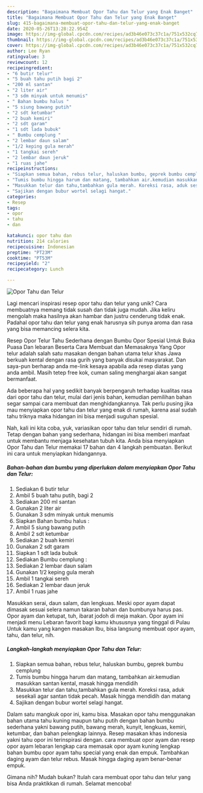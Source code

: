 ```yaml
---
description: "Bagaimana Membuat Opor Tahu dan Telur yang Enak Banget"
title: "Bagaimana Membuat Opor Tahu dan Telur yang Enak Banget"
slug: 415-bagaimana-membuat-opor-tahu-dan-telur-yang-enak-banget
date: 2020-05-26T13:28:22.954Z
image: https://img-global.cpcdn.com/recipes/ad3b46e073c37c1a/751x532cq70/opor-tahu-dan-telur-foto-resep-utama.jpg
thumbnail: https://img-global.cpcdn.com/recipes/ad3b46e073c37c1a/751x532cq70/opor-tahu-dan-telur-foto-resep-utama.jpg
cover: https://img-global.cpcdn.com/recipes/ad3b46e073c37c1a/751x532cq70/opor-tahu-dan-telur-foto-resep-utama.jpg
author: Lee Ryan
ratingvalue: 3
reviewcount: 12
recipeingredient:
- "6 butir telur"
- "5 buah tahu putih bagi 2"
- "200 ml santan"
- "2 liter air"
- "3 sdm minyak untuk menumis"
- " Bahan bumbu halus "
- "5 siung bawang putih"
- "2 sdt ketumbar"
- "2 buah kemiri"
- "2 sdt garam"
- "1 sdt lada bubuk"
- " Bumbu cemplung "
- "2 lembar daun salam"
- "1/2 keping gula merah"
- "1 tangkai sereh"
- "2 lembar daun jeruk"
- "1 ruas jahe"
recipeinstructions:
- "Siapkan semua bahan, rebus telur, haluskan bumbu, geprek bumbu cemplung"
- "Tumis bumbu hingga harum dan matang, tambahkan air.kemudian masukkan santan kental, masak hingga mendidih"
- "Masukkan telur dan tahu,tambahkan gula merah. Koreksi rasa, aduk sesekali agar santan tidak pecah. Masak hingga mendidih dan matang"
- "Sajikan dengan bubur wortel selagi hangat."
categories:
- Resep
tags:
- opor
- tahu
- dan

katakunci: opor tahu dan 
nutrition: 214 calories
recipecuisine: Indonesian
preptime: "PT23M"
cooktime: "PT53M"
recipeyield: "2"
recipecategory: Lunch

---
```



![Opor Tahu dan Telur](https://img-global.cpcdn.com/recipes/ad3b46e073c37c1a/751x532cq70/opor-tahu-dan-telur-foto-resep-utama.jpg)

Lagi mencari inspirasi resep opor tahu dan telur yang unik? Cara membuatnya memang tidak susah dan tidak juga mudah. Jika keliru mengolah maka hasilnya akan hambar dan justru cenderung tidak enak. Padahal opor tahu dan telur yang enak harusnya sih punya aroma dan rasa yang bisa memancing selera kita.

Resep Opor Telur Tahu Sederhana dengan Bumbu Opor Spesial Untuk Buka Puasa Dan lebaran Beserta Cara Membuat dan Memasaknya Yang Opor telur adalah salah satu masakan dengan bahan utama telur khas Jawa berkuah kental dengan rasa gurih yang banyak disukai masyarakat. Dan saya-pun berharap anda me-link kesaya apabila ada resep diatas yang anda ambil. Masih tetep free kok, cuman saling menghargai akan sangat bermanfaat.

Ada beberapa hal yang sedikit banyak berpengaruh terhadap kualitas rasa dari opor tahu dan telur, mulai dari jenis bahan, kemudian pemilihan bahan segar sampai cara membuat dan menghidangkannya. Tak perlu pusing jika mau menyiapkan opor tahu dan telur yang enak di rumah, karena asal sudah tahu triknya maka hidangan ini bisa menjadi suguhan spesial.


Nah, kali ini kita coba, yuk, variasikan opor tahu dan telur sendiri di rumah. Tetap dengan bahan yang sederhana, hidangan ini bisa memberi manfaat untuk membantu menjaga kesehatan tubuh kita. Anda bisa menyiapkan Opor Tahu dan Telur memakai 17 bahan dan 4 langkah pembuatan. Berikut ini cara untuk menyiapkan hidangannya.

<!--inarticleads1-->

##### Bahan-bahan dan bumbu yang diperlukan dalam menyiapkan Opor Tahu dan Telur:

1. Sediakan 6 butir telur
1. Ambil 5 buah tahu putih, bagi 2
1. Sediakan 200 ml santan
1. Gunakan 2 liter air
1. Gunakan 3 sdm minyak untuk menumis
1. Siapkan  Bahan bumbu halus :
1. Ambil 5 siung bawang putih
1. Ambil 2 sdt ketumbar
1. Sediakan 2 buah kemiri
1. Gunakan 2 sdt garam
1. Siapkan 1 sdt lada bubuk
1. Sediakan  Bumbu cemplung :
1. Sediakan 2 lembar daun salam
1. Gunakan 1/2 keping gula merah
1. Ambil 1 tangkai sereh
1. Sediakan 2 lembar daun jeruk
1. Ambil 1 ruas jahe


Masukkan serai, daun salam, dan lengkuas. Meski opor ayam dapat dimasak sesuai selera namun takaran bahan dan bumbunya harus pas. Opor ayam dan ketupat, tuh, ibarat jodoh di meja makan. Opor ayam ini menjadi menu Lebaran favorit bagi kamu khususnya yang tinggal di Pulau Untuk kamu yang kangen masakan Ibu, bisa langsung membuat opor ayam, tahu, dan telur, nih. 

<!--inarticleads2-->

##### Langkah-langkah menyiapkan Opor Tahu dan Telur:

1. Siapkan semua bahan, rebus telur, haluskan bumbu, geprek bumbu cemplung
1. Tumis bumbu hingga harum dan matang, tambahkan air.kemudian masukkan santan kental, masak hingga mendidih
1. Masukkan telur dan tahu,tambahkan gula merah. Koreksi rasa, aduk sesekali agar santan tidak pecah. Masak hingga mendidih dan matang
1. Sajikan dengan bubur wortel selagi hangat.


Dalam satu mangkuk opor ini, kamu bisa. Masakan opor tahu menggunakan bahan utama tahu kuning maupun tahu putih dengan bahan bumbu sederhana yakni bawang putih, bawang merah, kunyit, lengkuas, kemiri, ketumbar, dan bahan pelengkap lainnya. Resep masakan khas indonesia yakni tahu opor ini terinspirasi dengan. cara membuat opor ayam dan resep opor ayam lebaran lengkap cara memasak opor ayam kuning lengkap bahan bumbu opor ayam tahu special yang enak dan empuk. Tambahkan daging ayam dan telur rebus. Masak hingga daging ayam benar-benar empuk. 

Gimana nih? Mudah bukan? Itulah cara membuat opor tahu dan telur yang bisa Anda praktikkan di rumah. Selamat mencoba!
